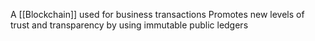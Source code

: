 A [[Blockchain]] used for business transactions
Promotes new levels of trust and transparency by using immutable public ledgers
